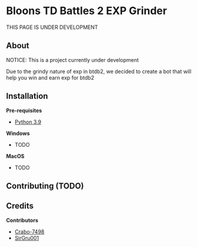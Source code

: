 Bloons TD Battles 2 EXP Grinder
===============================

THIS PAGE IS UNDER DEVELOPMENT

## About

NOTICE: This is a project currently under development<br>

Due to the grindy nature of exp in btdb2, we decided to create a bot that will help you win and earn exp for btdb2

## Installation

**Pre-requisites**
- [Python 3.9](https://www.python.org/downloads/release/python-399/)

**Windows**
- TODO

**MacOS**
- TODO

## Contributing (TODO)

## Credits

**Contributors**
- [Crabo-7498](https://github.com/Crabo-7498)
- [SirGru001](https://github.com/SirGru001)